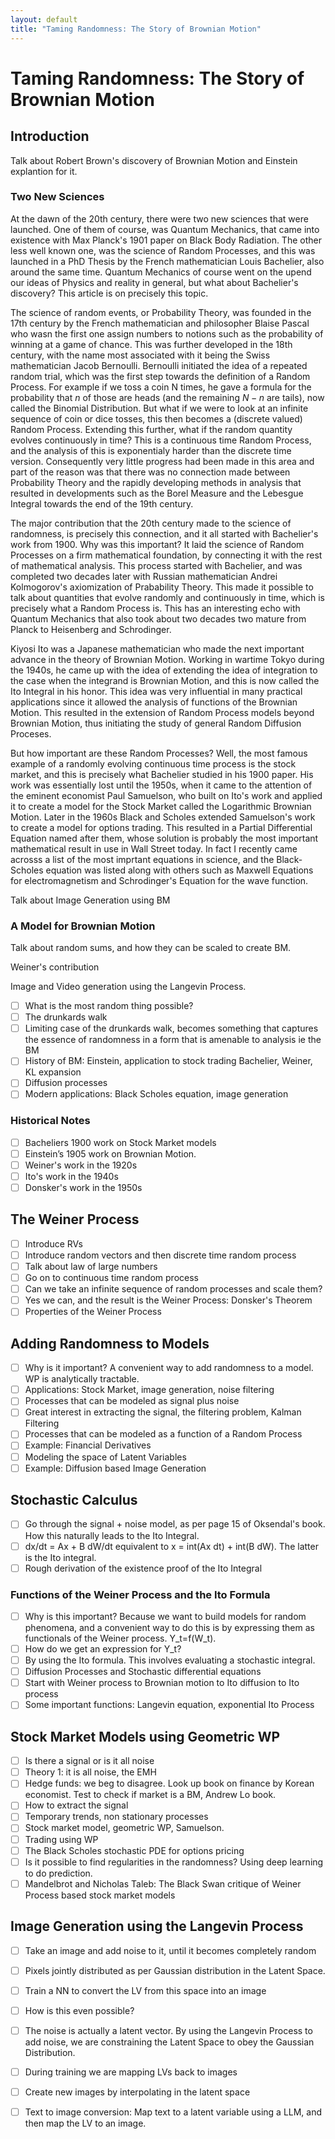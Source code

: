 ```yaml
---
layout: default
title: "Taming Randomness: The Story of Brownian Motion"
---
```


# Taming Randomness: The Story of Brownian Motion

## Introduction

Talk about Robert Brown's discovery of Brownian Motion and Einstein explantion for it.


### Two New Sciences

At the dawn of the 20th century, there were two new sciences that were launched. One of them of course, was Quantum Mechanics, that came into existence with Max Planck's 1901 paper on Black Body Radiation. The other less well known one, was the science of Random Processes, and this was launched in a PhD Thesis by the French mathematician Louis Bachelier, also around the same time. Quantum Mechanics of course went on the upend our ideas of Physics and reality in general, but what about Bachelier's discovery? This article is on precisely this topic.

The science of random events, or Probability Theory, was founded in the 17th century by the French mathematician and philosopher Blaise Pascal who wasn the first one assign numbers to notions such as the probability of winning at a game of chance. 
This was further developed in the 18th century, with the name most associated with it being the Swiss mathematician Jacob Bernoulli. Bernoulli initiated the idea of a repeated random trial, which was the first step towards the definition of a Random Process. For example if we toss a coin N times, he gave a formula for the probability that $n$ of those are heads (and the remaining $N-n$ are tails), now called the Binomial Distribution. But what if we were to look at an infinite sequence of coin or dice tosses, this then becomes a (discrete valued) Random Process. Extending this further, what if the random quantity evolves continuously in time? This is a continuous time Random Process, and the analysis of this is exponentialy harder than the discrete time version. Consequently very little progress had been made in this area and part of the reason was that there was no connection made between Probability Theory and the rapidly developing methods in analysis that resulted in developments such as the Borel Measure and the Lebesgue Integral towards the end of the 19th century.

The major contribution that the 20th century made to the science of randomness, is precisely this connection, and it all started with Bachelier's work from 1900. Why was this important? It laid the science of Random Processes on a firm mathematical foundation, by connecting it with the rest of mathematical analysis. This process started with Bachelier, and was completed two decades later with Russian mathematician Andrei Kolmogorov's axiomization of Prabability Theory. This made it possible to talk about quantities that evolve randomly and continuously in time, which is precisely what a Random Process is. This has an interesting echo with Quantum Mechanics that also took about two decades two mature from Planck to Heisenberg and Schrodinger. 

Kiyosi Ito was a Japanese mathematician who made the next important advance in the theory of Brownian Motion. Working in wartime Tokyo during the 1940s, he came up with the idea of extending the idea of integration to the case when the integrand is Brownian Motion, and this is now called the Ito Integral in his honor. This idea was very influential in many practical applications since it allowed the analysis of functions of the Brownian Motion. This resulted in the extension of Random Process models beyond Brownian Motion, thus initiating the study of general Random Diffusion Proceses.

But how important are these Random Processes? Well, the most famous example of a randomly evolving continuous time process is the stock market, and this is precisely what Bachelier studied in his 1900 paper. His work was essentially lost until the 1950s, when it came to the attention of the  eminent economist Paul Samuelson, who built on Ito's work and applied it to create a model for the Stock Market called the Logarithmic Brownian Motion.
Later in the 1960s Black and Scholes extended Samuelson's work to create a model for options trading. This resulted in a Partial Differential Equation named after them, whose solution is probably the most important mathematical result in use in Wall Street today. In fact I recently came acrosss a list of the most imprtant equations in science, and the Black-Scholes equation was listed along with others such as Maxwell Equations for electromagnetism and Schrodinger's Equation for the wave function.

Talk about Image Generation using BM

### A Model for Brownian Motion

Talk about random sums, and how they can be scaled to create BM.

Weiner's contribution

Image and Video generation using the Langevin Process.

- [ ] What is the most random thing possible?
- [ ] The drunkards walk
- [ ] Limiting case of the drunkards walk, becomes something that captures the essence of randomness in a form that is amenable to analysis ie the BM
- [ ] History of BM: Einstein, application to stock trading Bachelier, Weiner, KL expansion
- [ ] Diffusion processes 
- [ ] Modern applications: Black Scholes equation, image generation

### Historical Notes

- [ ] Bacheliers 1900 work on Stock Market models
- [ ] Einstein’s 1905 work on Brownian Motion.
- [ ] Weiner's work in the 1920s
- [ ] Ito's work in the 1940s
- [ ] Donsker's work in the 1950s

## The Weiner Process

- [ ] Introduce RVs
- [ ] Introduce random vectors and then discrete time random process
- [ ] Talk about law of large numbers
- [ ] Go on to continuous time random process
- [ ] Can we take an infinite sequence of random processes and scale them?
- [ ] Yes we can, and the result is the Weiner Process: Donsker's Theorem
- [ ] Properties of the Weiner Process

## Adding Randomness to Models

- [ ] Why is it important? A convenient way to add randomness to a model. WP is analytically tractable. 
- [ ] Applications: Stock Market, image generation, noise filtering
- [ ] Processes that can be modeled as signal plus noise
- [ ] Great interest in extracting the signal, the filtering problem, Kalman Filtering
- [ ] Processes that can be modeled as a function of a Random Process
- [ ] Example: Financial Derivatives
- [ ] Modeling the space of Latent Variables
- [ ] Example: Diffusion based Image Generation

## Stochastic Calculus

- [ ] Go through the signal + noise model, as per page 15 of Oksendal's book. How this naturally leads to the Ito Integral.
- [ ] dx/dt = Ax + B dW/dt equivalent to x = int(Ax dt) + int(B dW).  The latter is the Ito integral. 
- [ ] Rough derivation of the existence proof of the Ito Integral

### Functions of the Weiner Process and the Ito Formula

- [ ] Why is this important? Because we want to build models for random phenomena, and a convenient way to do this is by expressing them as functionals of the Weiner process. Y_t=f(W_t).
- [ ] How do we get an expression for Y_t?
- [ ] By using the Ito formula. This involves evaluating a stochastic integral. 
- [ ] Diffusion Processes and Stochastic differential equations 
- [ ] Start with Weiner process to Brownian motion to Ito diffusion to Ito process
- [ ] Some important functions: Langevin equation, exponential Ito Process

## Stock Market Models using Geometric WP

- [ ] Is there a signal or is it all noise
- [ ] Theory 1: it is all noise, the EMH
- [ ] Hedge funds: we beg to disagree. Look up book on finance by Korean economist. Test to check if market is a BM, Andrew Lo book.
- [ ] How to extract the signal 
- [ ] Temporary trends, non stationary processes 
- [ ] Stock market model, geometric WP, Samuelson. 
- [ ] Trading using WP
- [ ] The Black Scholes stochastic PDE  for options pricing
- [ ] Is it possible to find regularities in the randomness? Using deep learning to do prediction. 
- [ ] Mandelbrot and Nicholas Taleb: The Black Swan critique of Weiner Process based stock market models

## Image Generation using the Langevin Process

- [ ] Take an image and add noise to it, until it becomes completely random 
- [ ] Pixels jointly distributed as per Gaussian distribution in the Latent Space. 
- [ ] Train a NN to convert the LV from this space into an image 
- [ ] How is this even possible?
- [ ] The noise is actually a latent vector. By using the Langevin Process to add noise, we are constraining the Latent Space to obey the Gaussian Distribution.
- [ ] During training we are mapping LVs back to images
- [ ] Create new images by interpolating in the latent space
- [ ] Text to image conversion: Map text to a latent variable using a LLM, and then map the LV to an image.






      
